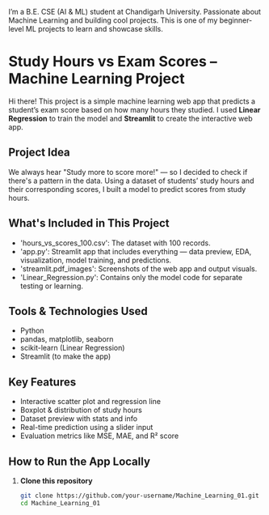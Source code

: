 I’m a B.E. CSE (AI & ML) student at Chandigarh University.
Passionate about Machine Learning and building cool projects.
This is one of my beginner-level ML projects to learn and showcase skills.
# Study Hours vs Exam Scores – Machine Learning Project
Hi there! 
This project is a simple machine learning web app that predicts a student’s exam score based on how many hours they studied. I used **Linear Regression** to train the model and **Streamlit** to create the interactive web app.

## Project Idea
We always hear "Study more to score more!" — so I decided to check if there's a pattern in the data. Using a dataset of students’ study hours and their corresponding scores, I built a model to predict scores from study hours.

##  What's Included in This Project
- 'hours_vs_scores_100.csv': The dataset with 100 records.
- 'app.py': Streamlit app that includes everything — data preview, EDA, visualization, model training, and predictions.
- 'streamlit.pdf_images': Screenshots of the web app and output visuals.
- 'Linear_Regression.py': Contains only the model code for separate testing or learning.

## Tools & Technologies Used
- Python 
- pandas, matplotlib, seaborn
- scikit-learn (Linear Regression)
- Streamlit (to make the app)

## Key Features
- Interactive scatter plot and regression line
- Boxplot & distribution of study hours
- Dataset preview with stats and info
- Real-time prediction using a slider input
- Evaluation metrics like MSE, MAE, and R² score

## How to Run the App Locally

1. **Clone this repository**  
   ```bash
   git clone https://github.com/your-username/Machine_Learning_01.git
   cd Machine_Learning_01
